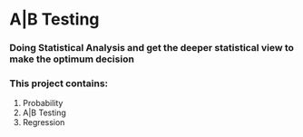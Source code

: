 # A|B Testing
### Doing Statistical Analysis and get the deeper statistical view to make the optimum decision

### This project contains:
1) Probability
2) A|B Testing
3) Regression
